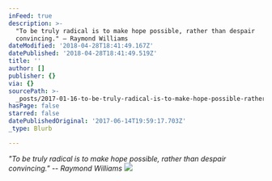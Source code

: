```yaml
---
inFeed: true
description: >-
  "To be truly radical is to make hope possible, rather than despair
  convincing." – Raymond Williams
dateModified: '2018-04-28T18:41:49.167Z'
datePublished: '2018-04-28T18:41:49.519Z'
title: ''
author: []
publisher: {}
via: {}
sourcePath: >-
  _posts/2017-01-16-to-be-truly-radical-is-to-make-hope-possible-rather-than-d.md
hasPage: false
starred: false
datePublishedOriginal: '2017-06-14T19:59:17.703Z'
_type: Blurb

---
```

_"To be truly radical is to make hope possible, rather than despair convincing." -- Raymond Williams_
![](https://the-grid-user-content.s3-us-west-2.amazonaws.com/d8e71322-a3bc-422a-9349-c95d557f86d8.jpg)